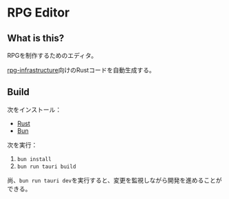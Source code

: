 # RPG Editor

## What is this?

RPGを制作するためのエディタ。

[rpg-infrastructure](https://github.com/00secs/rpg-infrastructure)向けのRustコードを自動生成する。

## Build

次をインストール：

- [Rust](https://www.rust-lang.org/)
- [Bun](https://bun.sh/)

次を実行：

1. `bun install`
2. `bun run tauri build`

尚、`bun run tauri dev`を実行すると、変更を監視しながら開発を進めることができる。
